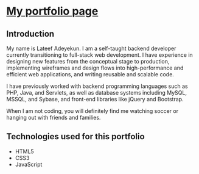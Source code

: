 # [My portfolio page](https://ladeyekun.github.io/portfolio-page/)

## Introduction

My name is Lateef Adeyekun. I am a self-taught backend developer currently 
transitioning to full-stack web development. I have experience in designing 
new features from the conceptual stage to production, implementing wireframes 
and design flows into high-performance and efficient web applications, and 
writing reusable and scalable code.

I have previously worked with backend programming languages such as PHP, 
Java, and Servlets, as well as database systems including MySQL, MSSQL, 
and Sybase, and front-end libraries like jQuery and Bootstrap.

When I am not coding, you will definitely find me watching soccer or hanging 
out with friends and families.

## Technologies used for this portfolio 
* HTML5
* CSS3
* JavaScript
